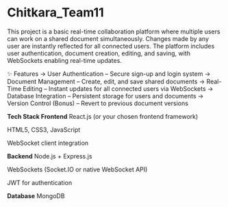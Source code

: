 # Chitkara_Team11
This project is a basic real-time collaboration platform where multiple users can work on a shared document simultaneously. Changes made by any user are instantly reflected for all connected users. The platform includes user authentication, document creation, editing, and saving, with WebSockets enabling real-time updates.

✨ Features
-> User Authentication – Secure sign-up and login system
-> Document Management – Create, edit, and save shared documents
-> Real-Time Editing – Instant updates for all connected users via WebSockets
-> Database Integration – Persistent storage for users and documents
-> Version Control (Bonus) – Revert to previous document versions

**Tech Stack
Frontend**
React.js (or your chosen frontend framework)

HTML5, CSS3, JavaScript

WebSocket client integration

**Backend**
Node.js + Express.js

WebSockets (Socket.IO or native WebSocket API)

JWT for authentication

**Database**
MongoDB 
